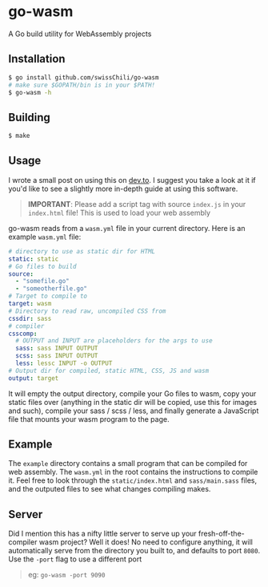 # go-wasm
A Go build utility for WebAssembly projects

## Installation
```sh
$ go install github.com/swissChili/go-wasm
# make sure $GOPATH/bin is in your $PATH!
$ go-wasm -h
```

## Building
```sh
$ make
```

## Usage

I wrote a small post on using this on [dev.to](https://dev.to/swisschili/easily-building-wasm-projects-with-go-and-go-wasm-2ci2).
I suggest you take a look at it if you'd like to see a slightly more in-depth guide at using this
software.

> **IMPORTANT**: Please add a script tag with source `index.js` in your `index.html` file! This is
> used to load your web assembly

go-wasm reads from a `wasm.yml` file in your current directory. Here is an example `wasm.yml` file:
```yml
# directory to use as static dir for HTML
static: static
# Go files to build
source:
  - "somefile.go"
  - "someotherfile.go"
# Target to compile to
target: wasm
# Directory to read raw, uncompiled CSS from
cssdir: sass
# compiler 
csscomp:
  # OUTPUT and INPUT are placeholders for the args to use
  sass: sass INPUT OUTPUT
  scss: sass INPUT OUTPUT
  less: lessc INPUT -o OUTPUT
# Output dir for compiled, static HTML, CSS, JS and wasm
output: target
```
It will empty the output directory, compile your Go files to wasm, copy your static files over
(anything in the static dir will be copied, use this for images and such), compile your sass /
scss / less, and finally generate a JavaScript file that mounts your wasm program to the page. 

## Example
The `example` directory contains a small program that can be compiled for web assembly. The 
`wasm.yml` in the root contains the instructions to compile it. Feel free to look through the
`static/index.html` and `sass/main.sass` files, and the outputed files to see what changes
compiling makes.

## Server
Did I mention this has a nifty little server to serve up your fresh-off-the-compiler wasm project?
Well it does! No need to configure anything, it will automatically serve from the directory you
built to, and defaults to port `8080`. Use the `-port` flag to use a different port
> eg: `go-wasm -port 9090`
